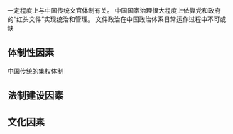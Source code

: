 
一定程度上与中国传统文官体制有关。
中国国家治理很大程度上依靠党和政府的“红头文件”实现统治和管理。
文件政治在中国政治体系日常运作过程中不可或缺
## 体制性因素
中国传统的集权体制

## 法制建设因素

## 文化因素